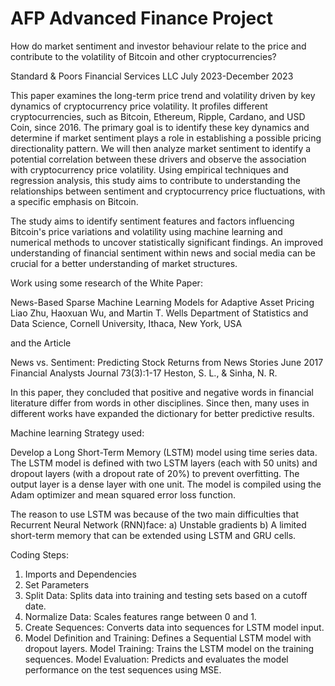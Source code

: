 # AFP Advanced Finance Project

How do market sentiment and investor behaviour relate to the price and contribute to the volatility of Bitcoin and other cryptocurrencies?



Standard & Poors Financial Services LLC 
July 2023-December 2023



This paper examines the long-term price trend and volatility driven by key dynamics of cryptocurrency price volatility. It profiles different cryptocurrencies, such as Bitcoin, Ethereum, Ripple, Cardano, and USD Coin, since 2016. The primary goal is to identify these key dynamics and determine if market sentiment plays a role in establishing a possible pricing directionality pattern. We will then analyze market sentiment to identify a potential correlation between these drivers and observe the association with cryptocurrency price volatility. Using empirical techniques and regression analysis, this study aims to contribute to understanding the relationships between sentiment and cryptocurrency price fluctuations, with a specific emphasis on Bitcoin.


The study aims to identify sentiment features and factors influencing Bitcoin's price variations and volatility using machine learning and numerical methods to uncover statistically significant findings. An improved understanding of financial sentiment within news and social media can be crucial for a better understanding of market structures.

Work using some research of the White Paper:

News-Based Sparse Machine Learning Models for Adaptive Asset Pricing
Liao Zhu, Haoxuan Wu, and Martin T. Wells
Department of Statistics and Data Science, 
Cornell University, Ithaca, New York, USA

and the Article

News vs. Sentiment: Predicting Stock Returns from News Stories
June 2017 Financial Analysts Journal 73(3):1-17
Heston, S. L., & Sinha, N. R.

In this paper, they concluded that positive and negative words in financial literature differ from words in other disciplines. Since then, many uses in different works have expanded the dictionary for better predictive results.


Machine learning Strategy used:

Develop a Long Short-Term Memory (LSTM) model using time series data. The LSTM model is defined with two LSTM layers (each with 50 units) and dropout layers (with a dropout rate of 20%) to prevent overfitting. The output layer is a dense layer with one unit. The model is compiled using the Adam optimizer and mean squared error loss function.

The reason to use LSTM was because of the two main difficulties that Recurrent Neural Network (RNN)face:
a) Unstable gradients
b) A limited short-term memory that can be extended using LSTM and GRU cells.

Coding Steps:

1. Imports and Dependencies
2. Set Parameters
3. Split Data: Splits data into training and testing sets based on a cutoff date.
4. Normalize Data: Scales features range between 0 and 1.
5. Create Sequences: Converts data into sequences for LSTM model input.
6. Model Definition and Training: Defines a Sequential LSTM model with dropout layers.
Model Training: Trains the LSTM model on the training sequences.
Model Evaluation: Predicts and evaluates the model performance on the test sequences using MSE.






